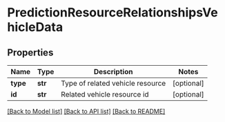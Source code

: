 # PredictionResourceRelationshipsVehicleData

## Properties
Name | Type | Description | Notes
------------ | ------------- | ------------- | -------------
**type** | **str** | Type of related vehicle resource | [optional] 
**id** | **str** | Related vehicle resource id | [optional] 

[[Back to Model list]](../README.md#documentation-for-models) [[Back to API list]](../README.md#documentation-for-api-endpoints) [[Back to README]](../README.md)


